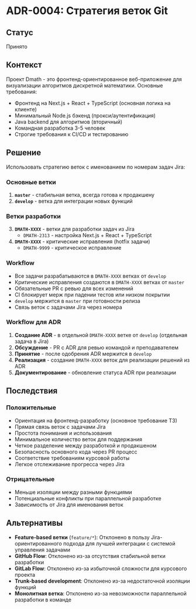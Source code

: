 # ADR-0004: Стратегия веток Git

## Статус

Принято

## Контекст

Проект Dmath - это фронтенд-ориентированное веб-приложение для визуализации алгоритмов дискретной математики. Основные
требования:

- Фронтенд на Next.js + React + TypeScript (основная логика на клиенте)
- Минимальный Node.js бэкенд (прокси/аутентификация)
- Java backend для алгоритмов (вторичный)
- Командная разработка 3-5 человек
- Строгие требования к CI/CD и тестированию

## Решение

Использовать стратегию веток с именованием по номерам задач Jira:

### Основные ветки

1. **`master`** - стабильная ветка, всегда готова к продакшену
2. **`develop`** - ветка для интеграции новых функций

### Ветки разработки

3. **`DMATH-XXXX`** - ветки для разработки задач из Jira
    - `DMATH-2313` - настройка Next.js + React + TypeScript
4. **`DMATH-XXXX`** - критические исправления (hotfix задачи)
    - `DMATH-9999` - критическое исправление

### Workflow

- Все задачи разрабатываются в `DMATH-XXXX` ветках от `develop`
- Критические исправления создаются в `DMATH-XXXX` ветках от `master`
- Обязательные PR с ревью для всех изменений
- CI блокирует мерж при падении тестов или низком покрытии
- `develop` мержится в `master` при готовности релиза
- Связь веток с задачами Jira через номера

### Workflow для ADR

1. **Создание ADR** - в отдельной `DMATH-XXXX` ветке от `develop` (отдельная задача в Jira)
2. **Обсуждение** - PR с ADR для ревью командой и преподавателем
3. **Принятие** - после одобрения ADR мержится в `develop`
4. **Реализация** - создание `DMATH-XXXX` веток для реализации решений из ADR
5. **Документирование** - обновление статуса ADR при реализации

## Последствия

### Положительные

- Ориентация на фронтенд-разработку (основное требование ТЗ)
- Прямая связь веток с задачами Jira
- Простота понимания и использования
- Минимальное количество веток для поддержания
- Четкое разделение между разработкой и продакшеном
- Безопасность основного кода через PR процесс
- Соответствие требованиям курсовой работы
- Легкое отслеживание прогресса через Jira

### Отрицательные

- Меньше изоляции между разными функциями
- Потенциальные конфликты при параллельной разработке
- Зависимость от Jira для именования веток

## Альтернативы

- **Feature-based ветки** (`feature/*`): Отклонено в пользу Jira-ориентированного подхода для лучшей интеграции с
  системой управления задачами
- **GitHub Flow**: Отклонено из-за отсутствия стабильной ветки разработки
- **GitLab Flow**: Отклонено из-за избыточной сложности для курсового проекта
- **Trunk-based development**: Отклонено из-за недостаточной изоляции функций
- **Монолитная ветка**: Отклонено из-за невозможности параллельной разработки в команде
